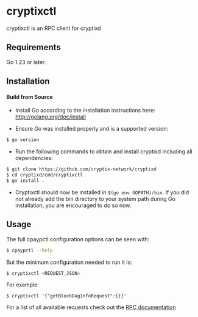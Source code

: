 # cryptixctl

cryptixctl is an RPC client for cryptixd

## Requirements

Go 1.23 or later.

## Installation

#### Build from Source

- Install Go according to the installation instructions here:
  http://golang.org/doc/install

- Ensure Go was installed properly and is a supported version:

```bash
$ go version
```

- Run the following commands to obtain and install cryptixd including all dependencies:

```bash
$ git clone https://github.com/cryptix-network/cryptixd
$ cd cryptixd/cmd/cryptixctl
$ go install .
```

- Cryptixctl should now be installed in `$(go env GOPATH)/bin`. If you did not already add the bin directory to your
  system path during Go installation, you are encouraged to do so now.

## Usage

The full cpaypctl configuration options can be seen with:

```bash
$ cpaypctl --help
```

But the minimum configuration needed to run it is:

```bash
$ cryptixctl <REQUEST_JSON>
```

For example:

```
$ cryptixctl '{"getBlockDagInfoRequest":{}}'
```

For a list of all available requests check out the [RPC documentation](infrastructure/network/netadapter/server/grpcserver/protowire/rpc.md)
